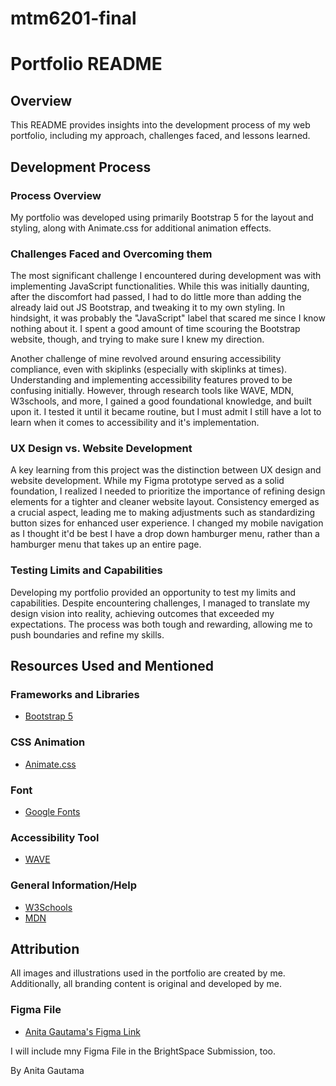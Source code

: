 # mtm6201-final
# Portfolio README

## Overview

This README provides insights into the development process of my web portfolio, including my approach, challenges faced, and lessons learned.

## Development Process

### Process Overview
My portfolio was developed using primarily Bootstrap 5 for the layout and styling, along with Animate.css for additional animation effects.

### Challenges Faced and Overcoming them
The most significant challenge I encountered during development was with implementing JavaScript functionalities. While this was initially daunting, after the discomfort had passed, I had to do little more than adding the already laid out JS Bootstrap, and tweaking it to my own styling. In hindsight, it was probably the "JavaScript" label that scared me since I know nothing about it. I spent a good amount of time scouring the Bootstrap website, though, and trying to make sure I knew my direction.

Another challenge of mine revolved around ensuring accessibility compliance, even with skiplinks (especially with skiplinks at times). Understanding and implementing accessibility features proved to be confusing initially. However, through research tools like WAVE, MDN, W3schools, and more, I gained a good foundational knowledge, and built upon it. I tested it until it became routine, but I must admit I still have a lot to learn when it comes to accessibility and it's implementation.


### UX Design vs. Website Development
A key learning from this project was the distinction between UX design and website development. While my Figma prototype served as a solid foundation, I realized I needed to prioritize the importance of refining design elements for a tighter and cleaner website layout. Consistency emerged as a crucial aspect, leading me to making adjustments such as standardizing button sizes for enhanced user experience. I changed my mobile navigation as I thought it'd be best I have a drop down hamburger menu, rather than a hamburger menu that takes up an entire page. 

### Testing Limits and Capabilities
Developing my portfolio provided an opportunity to test my limits and capabilities. Despite encountering challenges, I managed to translate my design vision into reality, achieving outcomes that exceeded my expectations. The process was both tough and rewarding, allowing me to push boundaries and refine my skills.

## Resources Used and Mentioned

### Frameworks and Libraries
- [Bootstrap 5](https://getbootstrap.com/)

### CSS Animation
- [Animate.css](https://animate.style/)

### Font
- [Google Fonts](https://fonts.google.com/)

### Accessibility Tool
- [WAVE](https://wave.webaim.org/)

### General Information/Help
- [W3Schools](https://www.w3schools.com/)
- [MDN](https://developer.mozilla.org/en-US/)

## Attribution
All images and illustrations used in the portfolio are created by me. Additionally, all branding content is original and developed by me.

### Figma File
- [Anita Gautama's Figma Link](https://www.figma.com/file/JTtmnAfz3trb0eDbqVJIT2/Gautama_Anita_hi-fi.fig-services?type=design&node-id=0%3A1&mode=design&t=RcVUclHe9COghD8s-1)

I will include mny Figma File in the BrightSpace Submission, too.

By Anita Gautama
